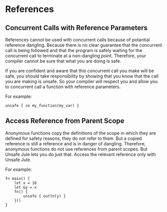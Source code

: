 # References

## Concurrent Calls with Reference Parameters

References cannot be used with concurrent calls because of potantial reference dangling. Because there is no clear guarantee that the concurrent call is being followed and that the program is safely waiting for the concurrent call to terminate at a non-dangling point. Therefore, your compiler cannot be sure that what you are doing is safe.

If you are confident and aware that this concurrent call you make will be safe, you should take responsibility by showing that you know that the call you are making is unsafe. So your compiler will respect you and allow you to concurrent call a function with reference parameters.

For example:
```
unsafe { co my_function(my_var) }
```

## Access Reference from Parent Scope

Anonymous functions copy the definitions of the scope in which they are defined for safety reasons, they do not refer to them. But a copied reference is still a reference and is in danger of dangling. Therefore, anonymous functions do not use references from parent scopes. But Unsafe Jule lets you do just that. Access the relevant reference only with Unsafe Jule.

For example:
```
fn main() {
    let x = 10
    let &y = x
    fn() {
        unsafe { outln(y) }
    }()
}
```